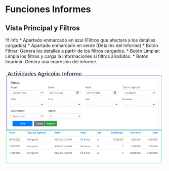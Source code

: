 # Funciones Informes

## Vista Principal y Filtros 

!!! info 
    * Apartado enmarcado en azul (Filtros que afectara a los detalles cargados)
    * Apartado enmarcado en verde (Detalles del Informe)
    * Botón Filtrar: Genera los detalles a partir de los filtros cargados.
    * Botón Limpiar: Limpia los filtros y carga la informaciones si filtros añadidos.
    * Botón Imprimir: Genera una impresión del informe.

![Principal](assets/images/26.png)